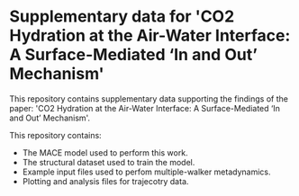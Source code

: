 # Supplementary data for 'CO2 Hydration at the Air-Water Interface: A Surface-Mediated ‘In and Out’ Mechanism'
This repository contains supplementary data supporting the findings of the paper: 'CO2 Hydration at the Air-Water Interface: A Surface-Mediated ‘In and Out’ Mechanism'.

This repository contains:
- The MACE model used to perform this work.
- The structural dataset used to train the model.
- Example input files used to perfom multiple-walker metadynamics.
- Plotting and analysis files for trajecotry data. 
